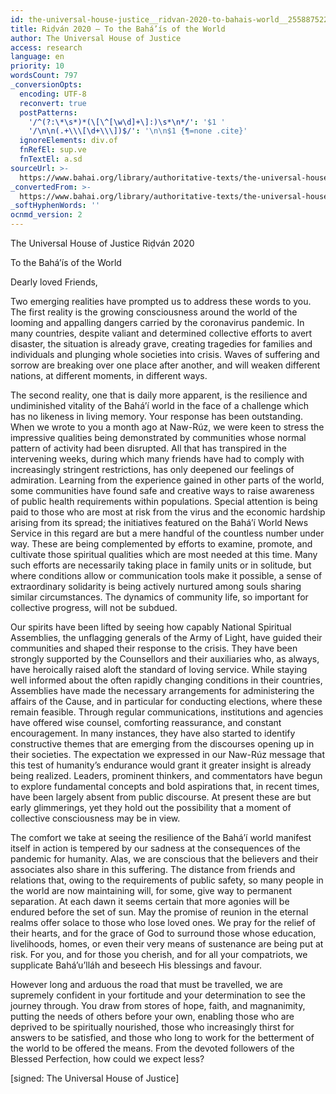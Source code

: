 ```yaml
---
id: the-universal-house-justice__ridvan-2020-to-bahais-world__2558875229__en
title: Riḍván 2020 – To the Bahá’ís of the World
author: The Universal House of Justice
access: research
language: en
priority: 10
wordsCount: 797
_conversionOpts:
  encoding: UTF-8
  reconvert: true
  postPatterns:
    '/^(?:\*\s*)*(\[\^[\w\d]+\]:)\s*\n*/': '$1 '
    '/\n\n(.+\\\[\d+\\\])$/': '\n\n$1 {¶=none .cite}'
  ignoreElements: div.of
  fnRefEl: sup.ve
  fnTextEl: a.sd
sourceUrl: >-
  https://www.bahai.org/library/authoritative-texts/the-universal-house-of-justice/messages/20200420_001/20200420_001.xhtml
_convertedFrom: >-
  https://www.bahai.org/library/authoritative-texts/the-universal-house-of-justice/messages/20200420_001/20200420_001.xhtml
_softHyphenWords: ''
ocnmd_version: 2
---
```

The Universal House of Justice
Riḍván 2020

To the Bahá’ís of the World

Dearly loved Friends,

Two emerging realities have prompted us to address these words to you. The first reality is the growing consciousness around the world of the looming and appalling dangers carried by the coronavirus pandemic. In many countries, despite valiant and determined collective efforts to avert disaster, the situation is already grave, creating tragedies for families and individuals and plunging whole societies into crisis. Waves of suffering and sorrow are breaking over one place after another, and will weaken different nations, at different moments, in different ways.

The second reality, one that is daily more apparent, is the resilience and undiminished vitality of the Bahá’í world in the face of a challenge which has no likeness in living memory. Your response has been outstanding. When we wrote to you a month ago at Naw-Rúz, we were keen to stress the impressive qualities being demonstrated by communities whose normal pattern of activity had been disrupted. All that has transpired in the intervening weeks, during which many friends have had to comply with increasingly stringent restrictions, has only deepened our feelings of admiration. Learning from the experience gained in other parts of the world, some communities have found safe and creative ways to raise awareness of public health requirements within populations. Special attention is being paid to those who are most at risk from the virus and the economic hardship arising from its spread; the initiatives featured on the Bahá’í World News Service in this regard are but a mere handful of the countless number under way. These are being complemented by efforts to examine, promote, and cultivate those spiritual qualities which are most needed at this time. Many such efforts are necessarily taking place in family units or in solitude, but where conditions allow or communication tools make it possible, a sense of extraordinary solidarity is being actively nurtured among souls sharing similar circumstances. The dynamics of community life, so important for collective progress, will not be subdued.

Our spirits have been lifted by seeing how capably National Spiritual Assemblies, the unflagging generals of the Army of Light, have guided their communities and shaped their response to the crisis. They have been strongly supported by the Counsellors and their auxiliaries who, as always, have heroically raised aloft the standard of loving service. While staying well informed about the often rapidly changing conditions in their countries, Assemblies have made the necessary arrangements for administering the affairs of the Cause, and in particular for conducting elections, where these remain feasible. Through regular communications, institutions and agencies have offered wise counsel, comforting reassurance, and constant encouragement. In many instances, they have also started to identify constructive themes that are emerging from the discourses opening up in their societies. The expectation we expressed in our Naw-Rúz message that this test of humanity’s endurance would grant it greater insight is already being realized. Leaders, prominent thinkers, and commentators have begun to explore fundamental concepts and bold aspirations that, in recent times, have been largely absent from public discourse. At present these are but early glimmerings, yet they hold out the possibility that a moment of collective consciousness may be in view.

The comfort we take at seeing the resilience of the Bahá’í world manifest itself in action is tempered by our sadness at the consequences of the pandemic for humanity. Alas, we are conscious that the believers and their associates also share in this suffering. The distance from friends and relations that, owing to the requirements of public safety, so many people in the world are now maintaining will, for some, give way to permanent separation. At each dawn it seems certain that more agonies will be endured before the set of sun. May the promise of reunion in the eternal realms offer solace to those who lose loved ones. We pray for the relief of their hearts, and for the grace of God to surround those whose education, livelihoods, homes, or even their very means of sustenance are being put at risk. For you, and for those you cherish, and for all your compatriots, we supplicate Bahá’u’lláh and beseech His blessings and favour.

However long and arduous the road that must be travelled, we are supremely confident in your fortitude and your determination to see the journey through. You draw from stores of hope, faith, and magnanimity, putting the needs of others before your own, enabling those who are deprived to be spiritually nourished, those who increasingly thirst for answers to be satisfied, and those who long to work for the betterment of the world to be offered the means. From the devoted followers of the Blessed Perfection, how could we expect less?

\[signed: The Universal House of Justice\]
